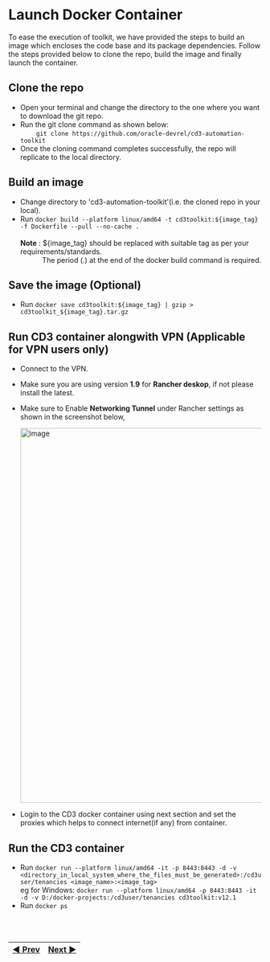 # Launch Docker Container
To ease the execution of toolkit, we have provided the steps to build an image which encloses the code base and its package dependencies. Follow the steps provided below  to clone the repo, build the image and finally launch the container.
<br>

## Clone the repo
* Open your terminal and change the directory to the one where you want to download the git repo.
* Run the git clone command as shown below:<br/>
&nbsp; &nbsp; &nbsp; &nbsp; ```git clone https://github.com/oracle-devrel/cd3-automation-toolkit```
* Once the cloning command completes successfully, the repo will replicate to the local directory. 

## Build an image

* Change directory to 'cd3-automation-toolkit'(i.e. the cloned repo in your local).
* Run ```docker build --platform linux/amd64 -t cd3toolkit:${image_tag} -f Dockerfile --pull --no-cache .```<br/>
<br  /><b>Note</b> : ${image_tag} should be replaced with suitable tag as per your requirements/standards.
<br  />&nbsp; &nbsp; &nbsp; &nbsp; &nbsp; &nbsp;The period (.) at the end of the docker build command is required.

## Save the image (Optional)
* Run  ```docker save cd3toolkit:${image_tag} | gzip > cd3toolkit_${image_tag}.tar.gz```

## Run CD3 container alongwith VPN (Applicable for VPN users only)
* Connect to the VPN.
* Make sure you are using version **1.9** for **Rancher deskop**, if not please install the latest.
* Make sure to Enable **Networking Tunnel** under Rancher settings as shown in the screenshot below,
  
     <img width="746" alt="image" src="https://github.com/oracle-devrel/cd3-automation-toolkit/assets/103548537/22e71261-63dc-4218-a3f6-9ef98df820e2">
     
* Login to the CD3 docker container using next section and set the proxies which helps to connect internet(if any) from container.

## Run the CD3 container
* Run  ```docker run --platform linux/amd64 -it -p 8443:8443 -d -v <directory_in_local_system_where_the_files_must_be_generated>:/cd3user/tenancies <image_name>:<image_tag>```
<br>eg for Windows: ```docker run --platform linux/amd64 -p 8443:8443 -it -d -v D:/docker-projects:/cd3user/tenancies cd3toolkit:v12.1```
* Run  ```docker ps```

<br><br>
<div align='center'>

| <a href="/cd3_automation_toolkit/documentation/user_guide/prerequisites.md">:arrow_backward: Prev</a> | <a href="/cd3_automation_toolkit/documentation/user_guide/Connect_container_to_OCI_Tenancy.md">Next :arrow_forward:</a> |
| :---- | -------: |
  
</div>
